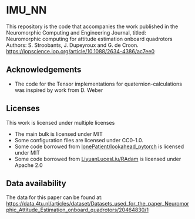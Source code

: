 <!--
SPDX-FileCopyrightText: 2021 Stein Stroobants <s.stroobants@tudelft.nl>

SPDX-License-Identifier: MIT
-->

# IMU_NN
This repository is the code that accompanies the work published in the Neuromorphic Computing and Engineering Journal, titled:  
Neuromorphic computing for attitude estimation onboard quadrotors  
Authors: S. Stroobants, J. Dupeyroux and G. de Croon.  
https://iopscience.iop.org/article/10.1088/2634-4386/ac7ee0  

## Acknowledgements
- The code for the Tensor implementations for quaternion-calculations was inspired by work from D. Weber

## Licenses
This work is licensed under multiple licenses
- The main bulk is licensed under MIT
- Some configuration files are licensed under CC0-1.0.
- Some code borrowed from [lonePatient/lookahead_pytorch](https://github.com/lonePatient/lookahead_pytorch) is licensed under MIT
- Some code borrowed from [LiyuanLucesLiu/RAdam](https://github.com/LiyuanLucasLiu/RAdam) is licensed under Apache 2.0

## Data availability
The data for this paper can be found at:  
https://data.4tu.nl/articles/dataset/Datasets_used_for_the_paper_Neuromorphic_Attitude_Estimation_onboard_quadrotors/20464830/1


